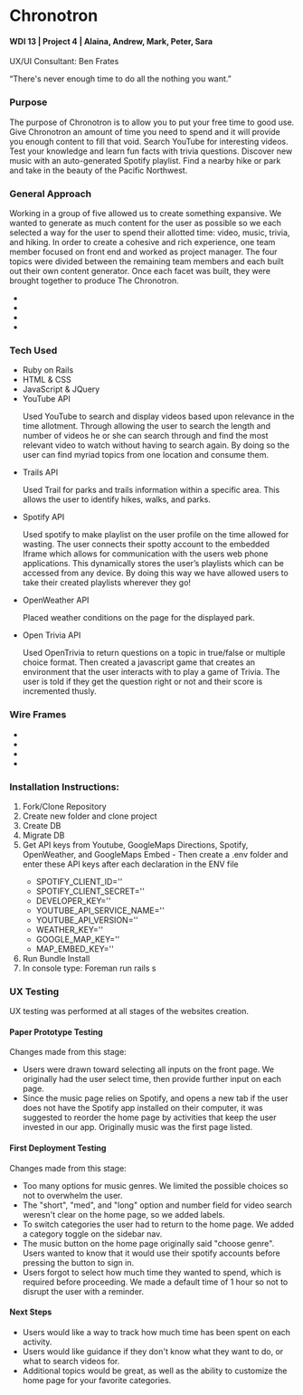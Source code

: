 <h1>Chronotron</h1>
<h4>WDI 13 | Project 4 | Alaina, Andrew, Mark, Peter, Sara</h4>
<p>UX/UI Consultant: Ben Frates</p>

<p>“There's never enough time to do all the nothing you want.”</p>


<h3>Purpose</h3>
<p>The purpose of Chronotron is to allow you to put your free time to good use. Give Chronotron an amount of time you need to spend and it will provide you enough content to fill that void. Search YouTube for interesting videos. Test your knowledge and learn fun facts with trivia questions. Discover new music with an auto-generated Spotify playlist. Find a nearby hike or park and take in the beauty of the Pacific Northwest.</p>

<h3>General Approach</h3>
<p>Working in a group of five allowed us to create something expansive. We wanted to generate as much content for the user as possible so we each selected a way for the user to spend their allotted time: video, music, trivia, and hiking. In order to create a cohesive and rich experience, one team member focused on front end and worked as project manager. The four topics were divided between the remaining team members and each built out their own content generator. Once each facet was built, they were brought together to produce The Chronotron. </p>
<ul>
    <li><img src="public/images/FRONT.PNG" alt=""></li>
		<li><img src="public/images/TRIVIA.PNG" alt=""></li
    <li><img src="public/images/SPOTIFY.PNG" alt=""></li>
    <li><img src="public/images/VIDEOS.PNG" alt=""></li>
    <li><img src="public/images/TRAILS.PNG" alt=""></li>
</ul>

<h3>Tech Used</h3>
<ul>
	<li>Ruby on Rails</li>
	<li>HTML & CSS</li>
	<li>JavaScript & JQuery</li>
	<li>YouTube API</li>
		<p>Used YouTube to search and display videos based upon relevance in the time allotment. Through allowing the user to search the length and number of videos he or she can search through and find the most relevant video to watch without having to search again. By doing so the user can find myriad topics from one location and consume them.
</p>
	<li>Trails API</li>
		<p>Used Trail for parks and trails information within a specific area. This allows the user to identify hikes, walks, and parks.</p>
	<li>Spotify API</li>
		<p>Used spotify to make  playlist on the user profile on the time allowed for wasting. The user connects their spotty account to the embedded Iframe which allows for communication with the users web phone applications. This dynamically stores the user’s playlists which can be accessed from any device. By doing this way we have allowed users to take their created playlists wherever they go!</p>
	<li>OpenWeather API</li>
		<p>Placed weather conditions on the page for the displayed park.</p>
	<li>Open Trivia API</li>
		<p>Used OpenTrivia to return questions on a topic in true/false or multiple choice format. Then created a javascript game that creates an environment that the user interacts with to play a game of Trivia. The user is told if they get the question right or not and their score is incremented thusly.
</p>
</ul>

<h3>Wire Frames</h3>
<ul>
		<li><img src="public/images/photo(3).jpg" alt=""></li>
		<li><img src="public/images/photo(2).jpg" alt=""></li>
    <li><img src="public/images/photo.jpg" alt=""></li>
    <li><img src="public/images/photo(1).jpg" alt=""></li>
</ul>

<h3>Installation Instructions:</h3>
<ol>
    <li>Fork/Clone Repository</li>
    <li>Create new folder and clone project</li>
		<li>Create DB</li>
		<li>Migrate DB</li>
    <li>Get API keys from Youtube, GoogleMaps Directions, Spotify, OpenWeather, and GoogleMaps Embed - Then create a .env folder and enter these API keys after each declaration in the ENV file </li>
			<ul>
			<li>SPOTIFY_CLIENT_ID=''</li>
			<li>SPOTIFY_CLIENT_SECRET=''</li>
			<li>DEVELOPER_KEY=''</li>
			<li>YOUTUBE_API_SERVICE_NAME=''</li>
			<li>YOUTUBE_API_VERSION=''</li>
			<li>WEATHER_KEY=''</li>
			<li>GOOGLE_MAP_KEY=''</li>
			<li>MAP_EMBED_KEY=''</li>
			</ul>
    <li>Run Bundle Install</li>
		<li>In console type: Foreman run rails s</li>
</ol>


<h3>UX Testing</h3>
<p>UX testing was performed at all stages of the websites creation.</p>
<h4>Paper Prototype Testing</h4>
<p>Changes made from this stage:</p>
<ul>
	<li>Users were drawn toward selecting all inputs on the front page. We originally had the user select time, then provide further input on each page.</li>
	<li>Since the music page relies on Spotify, and opens a new tab if the user does not have the Spotify app installed on their computer, it was suggested to reorder the home page by activities that keep the user invested in our app. Originally music was the first page listed.</li>
</ul>
<h4>First Deployment Testing</h4>
<p>Changes made from this stage:</p>
<ul>
	<li>Too many options for music genres. We limited the possible choices so not to overwhelm the user.</li>
	<li>The "short", "med", and "long" option and number field for video search weresn't clear on the home page, so we added labels.</li>
	<li>To switch categories the user had to return to the home page. We added a category toggle on the sidebar nav.</li>
	<li>The music button on the home page originally said "choose genre". Users wanted to know that it would use their spotify accounts before pressing the button to sign in.</li>
	<li>Users forgot to select how much time they wanted to spend, which is required before proceeding. We made a default time of 1 hour so not to disrupt the user with a reminder.</li>
</ul>
<h4>Next Steps</h4>
<ul>
	<li>Users would like a way to track how much time has been spent on each activity.</li>
	<li>Users would like guidance if they don't know what they want to do, or what to search videos for.</li>
	<li>Additional topics would be great, as well as the ability to customize the home page for your favorite categories.</li>
</ul>
